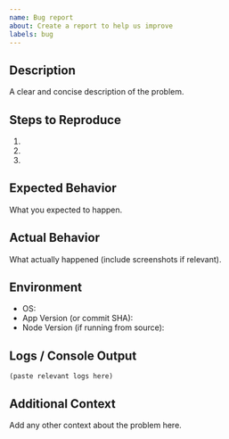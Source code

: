 ```yaml
---
name: Bug report
about: Create a report to help us improve
labels: bug
---
```


## Description
A clear and concise description of the problem.

## Steps to Reproduce
1. 
2. 
3. 

## Expected Behavior
What you expected to happen.

## Actual Behavior
What actually happened (include screenshots if relevant).

## Environment
- OS: 
- App Version (or commit SHA): 
- Node Version (if running from source): 

## Logs / Console Output
```
(paste relevant logs here)
```

## Additional Context
Add any other context about the problem here.

